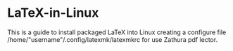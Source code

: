 # LaTeX-in-Linux

This is a guide to install packaged LaTeX into Linux creating a configure file /home/"username"/.config/latexmk/latexmkrc for use Zathura pdf lector.
